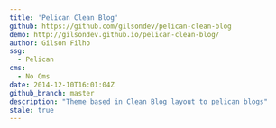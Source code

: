 ```yaml
---
title: 'Pelican Clean Blog'
github: https://github.com/gilsondev/pelican-clean-blog
demo: http://gilsondev.github.io/pelican-clean-blog/
author: Gilson Filho
ssg:
  - Pelican
cms:
  - No Cms
date: 2014-12-10T16:01:04Z
github_branch: master
description: "Theme based in Clean Blog layout to pelican blogs"
stale: true
---
```

